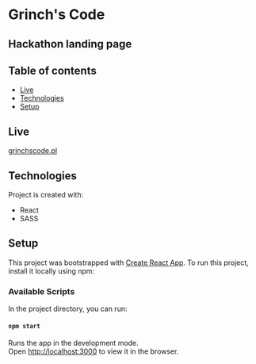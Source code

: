 # Grinch's Code
## Hackathon landing page

## Table of contents
* [Live](#live)
* [Technologies](#technologies)
* [Setup](#setup)

## Live
[grinchscode.pl](http://grinchscode.pl/)

## Technologies
Project is created with:
* React
* SASS

## Setup
This project was bootstrapped with [Create React App](https://github.com/facebook/create-react-app).
To run this project, install it locally using npm:

### Available Scripts

In the project directory, you can run:

#### `npm start`

Runs the app in the development mode.<br />
Open [http://localhost:3000](http://localhost:3000) to view it in the browser.
